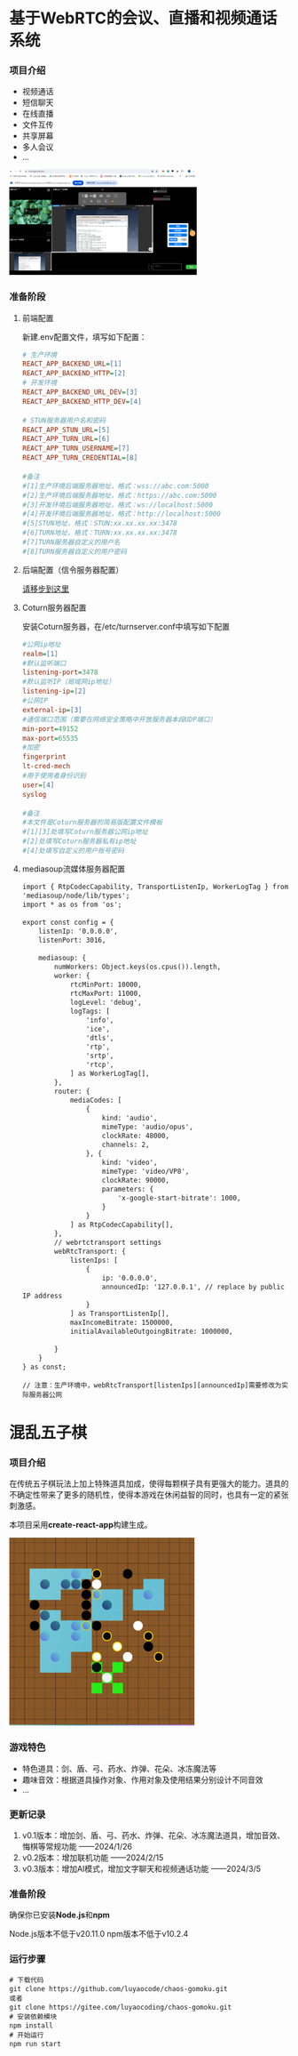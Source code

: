 # 基于WebRTC的会议、直播和视频通话系统

### 项目介绍

- 视频通话
- 短信聊天
- 在线直播
- 文件互传
- 共享屏幕
- 多人会议
- ...

<img src="./public/live-stream-system-demo.png" style="zoom:33%;" />



### 准备阶段

1. 前端配置

   新建.env配置文件，填写如下配置：

   ```ini
   # 生产环境
   REACT_APP_BACKEND_URL=[1]
   REACT_APP_BACKEND_HTTP=[2]
   # 开发环境
   REACT_APP_BACKEND_URL_DEV=[3]
   REACT_APP_BACKEND_HTTP_DEV=[4]
   
   # STUN服务器用户名和密码
   REACT_APP_STUN_URL=[5]
   REACT_APP_TURN_URL=[6]
   REACT_APP_TURN_USERNAME=[7]
   REACT_APP_TURN_CREDENTIAL=[8]
   
   #备注
   #[1]生产环境后端服务器地址，格式：wss://abc.com:5000
   #[2]生产环境后端服务器地址，格式：https://abc.com:5000
   #[3]开发环境后端服务器地址，格式：ws://localhost:5000
   #[4]开发环境后端服务器地址，格式：http://localhost:5000
   #[5]STUN地址，格式：STUN:xx.xx.xx.xx:3478
   #[6]TURN地址，格式：TURN:xx.xx.xx.xx:3478
   #[7]TURN服务器自定义的用户名
   #[8]TURN服务器自定义的用户密码
   ```

2. 后端配置（信令服务器配置）

   [请移步到这里](https://github.com/luyaocode/chaos-gomoku-server)

3. Coturn服务器配置

   安装Coturn服务器，在/etc/turnserver.conf中填写如下配置

   ```ini
   #公网ip地址
   realm=[1]
   #默认监听端口
   listening-port=3478
   #默认监听IP（局域网ip地址）
   listening-ip=[2]
   #公网IP
   external-ip=[3]
   #通信端口范围（需要在网络安全策略中开放服务器本段UDP端口）
   min-port=49152
   max-port=65535
   #加密
   fingerprint
   lt-cred-mech
   #用于使用者身份识别
   user=[4]
   syslog
   
   #备注
   #本文件是Coturn服务器的简易版配置文件模板
   #[1][3]处填写Coturn服务器公网ip地址
   #[2]处填写Coturn服务器私有ip地址
   #[4]处填写自定义的用户账号密码
   ```

4. mediasoup流媒体服务器配置

   ```tsx
   import { RtpCodecCapability, TransportListenIp, WorkerLogTag } from 'mediasoup/node/lib/types';
   import * as os from 'os';
   
   export const config = {
       listenIp: '0.0.0.0',
       listenPort: 3016,
   
       mediasoup: {
           numWorkers: Object.keys(os.cpus()).length,
           worker: {
               rtcMinPort: 10000,
               rtcMaxPort: 11000,
               logLevel: 'debug',
               logTags: [
                   'info',
                   'ice',
                   'dtls',
                   'rtp',
                   'srtp',
                   'rtcp',
               ] as WorkerLogTag[],
           },
           router: {
               mediaCodes: [
                   {
                       kind: 'audio',
                       mimeType: 'audio/opus',
                       clockRate: 48000,
                       channels: 2,
                   }, {
                       kind: 'video',
                       mimeType: 'video/VP8',
                       clockRate: 90000,
                       parameters: {
                           'x-google-start-bitrate': 1000,
                       }
                   }
               ] as RtpCodecCapability[],
           },
           // webrtctransport settings
           webRtcTransport: {
               listenIps: [
                   {
                       ip: '0.0.0.0',
                       announcedIp: '127.0.0.1', // replace by public IP address
                   }
               ] as TransportListenIp[],
               maxIncomeBitrate: 1500000,
               initialAvailableOutgoingBitrate: 1000000,
   
           }
       }
   } as const;
   
   // 注意：生产环境中，webRtcTransport[listenIps][announcedIp]需要修改为实际服务器公网
   ```

# 混乱五子棋

### 项目介绍

在传统五子棋玩法上加上特殊道具加成，使得每颗棋子具有更强大的能力。道具的不确定性带来了更多的随机性，使得本游戏在休闲益智的同时，也具有一定的紧张刺激感。

本项目采用**create-react-app**构建生成。

<img src="./public/game-demo.png" style="zoom:33%;" />

### 游戏特色

- 特色道具：剑、盾、弓、药水、炸弹、花朵、冰冻魔法等
- 趣味音效：根据道具操作对象、作用对象及使用结果分别设计不同音效
- ...

### 更新记录

1. v0.1版本：增加剑、盾、弓、药水、炸弹、花朵、冰冻魔法道具，增加音效、悔棋等常规功能 ——2024/1/26
2. v0.2版本：增加联机功能 ——2024/2/15
3. v0.3版本：增加AI模式，增加文字聊天和视频通话功能 ——2024/3/5

### 准备阶段

确保你已安装**Node.js**和**npm**

Node.js版本不低于v20.11.0
npm版本不低于v10.2.4

### 运行步骤

```
# 下载代码
git clone https://github.com/luyaocode/chaos-gomoku.git
或者
git clone https://gitee.com/luyaocoding/chaos-gomoku.git
# 安装依赖模块
npm install
# 开始运行
npm run start
```